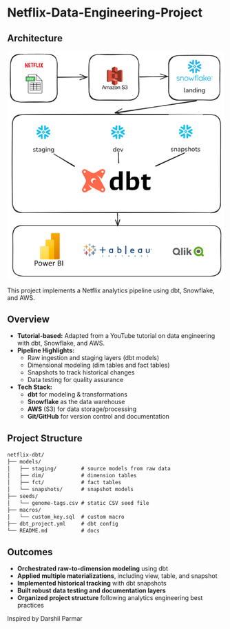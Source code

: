 # Netflix-Data-Engineering-Project

## Architecture

![Pipeline Flow](image.png)


This project implements a Netflix analytics pipeline using dbt, Snowflake, and AWS.

##  Overview  
- **Tutorial-based:** Adapted from a YouTube tutorial on data engineering with dbt, Snowflake, and AWS.  
- **Pipeline Highlights:**  
  - Raw ingestion and staging layers (dbt models)  
  - Dimensional modeling (dim tables and fact tables)  
  - Snapshots to track historical changes  
  - Data testing for quality assurance  
- **Tech Stack:**  
  - **dbt** for modeling & transformations  
  - **Snowflake** as the data warehouse  
  - **AWS** (S3) for data storage/processing  
  - **Git/GitHub** for version control and documentation
    
##  Project Structure

```text
netflix-dbt/
├── models/
│   ├── staging/        # source models from raw data
│   ├── dim/            # dimension tables
│   ├── fct/            # fact tables
│   └── snapshots/      # snapshot models
├── seeds/
│   └── genome-tags.csv # static CSV seed file
├── macros/
│   └── custom_key.sql  # custom macro
├── dbt_project.yml     # dbt config
└── README.md           # docs
```

##  Outcomes  

- **Orchestrated raw-to-dimension modeling** using dbt  
- **Applied multiple materializations**, including view, table, and snapshot  
- **Implemented historical tracking** with dbt snapshots  
- **Built robust data testing and documentation layers**  
- **Organized project structure** following analytics engineering best practices

Inspired by Darshil Parmar
